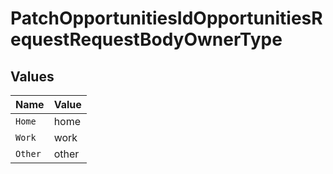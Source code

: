 # PatchOpportunitiesIdOpportunitiesRequestRequestBodyOwnerType


## Values

| Name    | Value   |
| ------- | ------- |
| `Home`  | home    |
| `Work`  | work    |
| `Other` | other   |